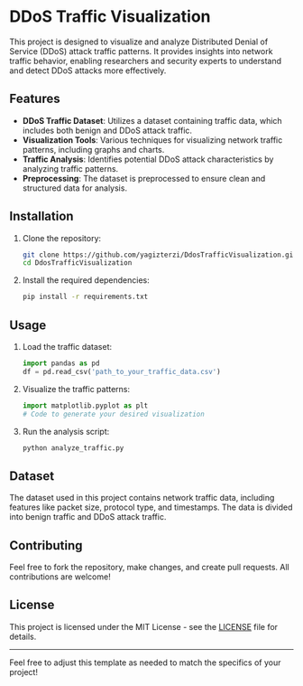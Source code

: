 

# DDoS Traffic Visualization

This project is designed to visualize and analyze Distributed Denial of Service (DDoS) attack traffic patterns. It provides insights into network traffic behavior, enabling researchers and security experts to understand and detect DDoS attacks more effectively.

## Features

- **DDoS Traffic Dataset**: Utilizes a dataset containing traffic data, which includes both benign and DDoS attack traffic.
- **Visualization Tools**: Various techniques for visualizing network traffic patterns, including graphs and charts.
- **Traffic Analysis**: Identifies potential DDoS attack characteristics by analyzing traffic patterns.
- **Preprocessing**: The dataset is preprocessed to ensure clean and structured data for analysis.

## Installation

1. Clone the repository:
   ```bash
   git clone https://github.com/yagizterzi/DdosTrafficVisualization.git
   cd DdosTrafficVisualization
   ```

2. Install the required dependencies:
   ```bash
   pip install -r requirements.txt
   ```

## Usage

1. Load the traffic dataset:
   ```python
   import pandas as pd
   df = pd.read_csv('path_to_your_traffic_data.csv')
   ```

2. Visualize the traffic patterns:
   ```python
   import matplotlib.pyplot as plt
   # Code to generate your desired visualization
   ```

3. Run the analysis script:
   ```bash
   python analyze_traffic.py
   ```

## Dataset

The dataset used in this project contains network traffic data, including features like packet size, protocol type, and timestamps. The data is divided into benign traffic and DDoS attack traffic.

## Contributing

Feel free to fork the repository, make changes, and create pull requests. All contributions are welcome!

## License

This project is licensed under the MIT License - see the [LICENSE](LICENSE) file for details.

---

Feel free to adjust this template as needed to match the specifics of your project!
